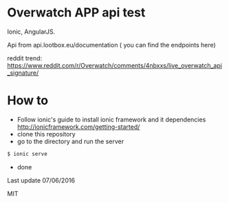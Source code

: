 # Overwatch APP api test

Ionic, AngularJS. 

Api from  api.lootbox.eu/documentation ( you can find the endpoints here)

reddit trend: https://www.reddit.com/r/Overwatch/comments/4nbxxs/live_overwatch_api_signature/
# How to

- Follow ionic's guide to install ionic framework and it dependencies http://ionicframework.com/getting-started/
- clone this repository
- go to the directory and run the server
```sh
$ ionic serve
```
- done


Last update 07/06/2016
 
 
MIT

 
